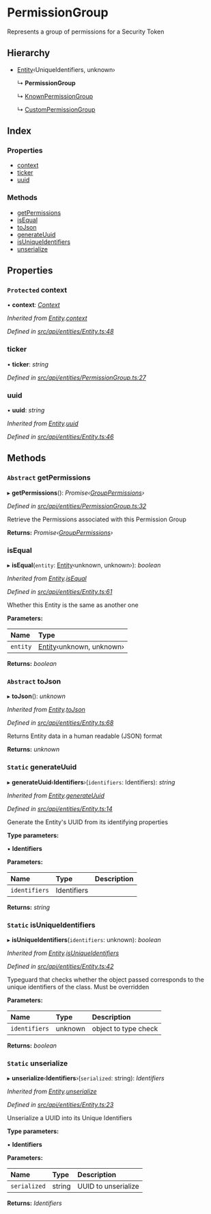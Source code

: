 # PermissionGroup

Represents a group of permissions for a Security Token

## Hierarchy

* [Entity](entity.md)‹UniqueIdentifiers, unknown›

  ↳ **PermissionGroup**

  ↳ [KnownPermissionGroup](knownpermissiongroup.md)

  ↳ [CustomPermissionGroup](custompermissiongroup.md)

## Index

### Properties

* [context](permissiongroup.md#protected-context)
* [ticker](permissiongroup.md#ticker)
* [uuid](permissiongroup.md#uuid)

### Methods

* [getPermissions](permissiongroup.md#abstract-getpermissions)
* [isEqual](permissiongroup.md#isequal)
* [toJson](permissiongroup.md#abstract-tojson)
* [generateUuid](permissiongroup.md#static-generateuuid)
* [isUniqueIdentifiers](permissiongroup.md#static-isuniqueidentifiers)
* [unserialize](permissiongroup.md#static-unserialize)

## Properties

### `Protected` context

• **context**: [_Context_](context.md)

_Inherited from_ [_Entity_](entity.md)_._[_context_](entity.md#protected-context)

_Defined in_ [_src/api/entities/Entity.ts:48_](https://github.com/PolymathNetwork/polymesh-sdk/blob/56921667/src/api/entities/Entity.ts#L48)

### ticker

• **ticker**: _string_

_Defined in_ [_src/api/entities/PermissionGroup.ts:27_](https://github.com/PolymathNetwork/polymesh-sdk/blob/56921667/src/api/entities/PermissionGroup.ts#L27)

### uuid

• **uuid**: _string_

_Inherited from_ [_Entity_](entity.md)_._[_uuid_](entity.md#uuid)

_Defined in_ [_src/api/entities/Entity.ts:46_](https://github.com/PolymathNetwork/polymesh-sdk/blob/56921667/src/api/entities/Entity.ts#L46)

## Methods

### `Abstract` getPermissions

▸ **getPermissions**\(\): _Promise‹_[_GroupPermissions_](../globals.md#grouppermissions)_›_

_Defined in_ [_src/api/entities/PermissionGroup.ts:32_](https://github.com/PolymathNetwork/polymesh-sdk/blob/56921667/src/api/entities/PermissionGroup.ts#L32)

Retrieve the Permissions associated with this Permission Group

**Returns:** _Promise‹_[_GroupPermissions_](../globals.md#grouppermissions)_›_

### isEqual

▸ **isEqual**\(`entity`: [Entity](entity.md)‹unknown, unknown›\): _boolean_

_Inherited from_ [_Entity_](entity.md)_._[_isEqual_](entity.md#isequal)

_Defined in_ [_src/api/entities/Entity.ts:61_](https://github.com/PolymathNetwork/polymesh-sdk/blob/56921667/src/api/entities/Entity.ts#L61)

Whether this Entity is the same as another one

**Parameters:**

| Name | Type |
| :--- | :--- |
| `entity` | [Entity](entity.md)‹unknown, unknown› |

**Returns:** _boolean_

### `Abstract` toJson

▸ **toJson**\(\): _unknown_

_Inherited from_ [_Entity_](entity.md)_._[_toJson_](entity.md#abstract-tojson)

_Defined in_ [_src/api/entities/Entity.ts:68_](https://github.com/PolymathNetwork/polymesh-sdk/blob/56921667/src/api/entities/Entity.ts#L68)

Returns Entity data in a human readable \(JSON\) format

**Returns:** _unknown_

### `Static` generateUuid

▸ **generateUuid**‹**Identifiers**›\(`identifiers`: Identifiers\): _string_

_Inherited from_ [_Entity_](entity.md)_._[_generateUuid_](entity.md#static-generateuuid)

_Defined in_ [_src/api/entities/Entity.ts:14_](https://github.com/PolymathNetwork/polymesh-sdk/blob/56921667/src/api/entities/Entity.ts#L14)

Generate the Entity's UUID from its identifying properties

**Type parameters:**

▪ **Identifiers**

**Parameters:**

| Name | Type | Description |
| :--- | :--- | :--- |
| `identifiers` | Identifiers |  |

**Returns:** _string_

### `Static` isUniqueIdentifiers

▸ **isUniqueIdentifiers**\(`identifiers`: unknown\): _boolean_

_Inherited from_ [_Entity_](entity.md)_._[_isUniqueIdentifiers_](entity.md#static-isuniqueidentifiers)

_Defined in_ [_src/api/entities/Entity.ts:42_](https://github.com/PolymathNetwork/polymesh-sdk/blob/56921667/src/api/entities/Entity.ts#L42)

Typeguard that checks whether the object passed corresponds to the unique identifiers of the class. Must be overridden

**Parameters:**

| Name | Type | Description |
| :--- | :--- | :--- |
| `identifiers` | unknown | object to type check |

**Returns:** _boolean_

### `Static` unserialize

▸ **unserialize**‹**Identifiers**›\(`serialized`: string\): _Identifiers_

_Inherited from_ [_Entity_](entity.md)_._[_unserialize_](entity.md#static-unserialize)

_Defined in_ [_src/api/entities/Entity.ts:23_](https://github.com/PolymathNetwork/polymesh-sdk/blob/56921667/src/api/entities/Entity.ts#L23)

Unserialize a UUID into its Unique Identifiers

**Type parameters:**

▪ **Identifiers**

**Parameters:**

| Name | Type | Description |
| :--- | :--- | :--- |
| `serialized` | string | UUID to unserialize |

**Returns:** _Identifiers_

